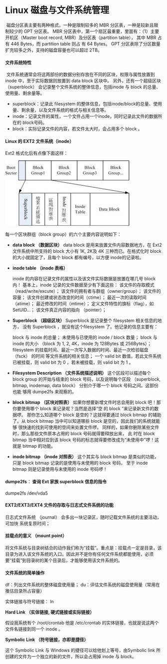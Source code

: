 # Linux 磁盘与文件系统管理

​	磁盘分区表主要有两种格式，一种是限制较多的 MBR 分区表，一种是较新且限制较少的
GPT 分区表。
MBR 分区表中，第一个扇区最重要，里面有：（1）主要开机区（Master boot record,
MBR）及分区表（partition table）， 其中 MBR 占有 446 Bytes，而 partition table 则占
有 64 Bytes。
GPT 分区表除了分区数量扩充较多之外，支持的磁盘容量也可以超过 2TB。

#### 文件系统特性

​	文件系统通常会将这两部份的数据分别存放在不同的区块，权限与属性放置到 inode 中，至于实际数据则放置到 data block 区块中。 另外，还有一个超级区块 （superblock） 会记录整个文件系统的整体信息，包括inode 与 block 的总量、使用量、剩余量等。

- superblock：记录此 filesystem 的整体信息，包括inode/block的总量、使用量、剩余量，以及文件系统的格式与相关信息等。
- inode：记录文件的属性，一个文件占用一个inode，同时记录此文件的数据所在的 block号码。
- block：实际记录文件的内容，若文件太大时，会占用多个 block 。

#### Linux 的 EXT2 文件系统（inode）

Ext2 格式化后有点像下面这样：

![Snipaste_2019-04-19_14-39-24](images/Snipaste_2019-04-19_14-39-24.png)

每一个区块群组（block group）的六个主要内容说明如下：

- **data block （数据区块）**
  data block 是用来放置文件内容数据地方，在 Ext2 文件系统中所支持的 block 大小有 1K, 2K及 4K 三种而已。在格式化时 block 的大小就固定了，且每个 block 都有编号，以方便 inode的记录啦。

- **inode table （inode 表格）**

  inode 的内容在记录文件的属性以及该文件实际数据是放置在哪几号 block 内！ 基本上，inode 记录的文件数据至少有下面这些：
  该文件的存取模式（read/write/excute）；
  该文件的拥有者与群组（owner/group）；
  该文件的容量；
  该文件创建或状态改变的时间（ctime）；
  最近一次的读取时间（atime）；
  最近修改的时间（mtime）；
  定义文件特性的旗标（flag），如 SetUID...；
  该文件真正内容的指向 （pointer）；

- **Superblock （超级区块）**
  Superblock 是记录整个 filesystem 相关信息的地方， 没有 Superblock ，就没有这个filesystem 了。他记录的信息主要有：

  block 与 inode 的总量；
  未使用与已使用的 inode / block 数量；
  block 与 inode 的大小 （block 为 1, 2, 4K，inode 为 128Bytes 或 256Bytes）；
  filesystem 的挂载时间、最近一次写入数据的时间、最近一次检验磁盘 （fsck） 的时间
  等文件系统的相关信息；
  一个 valid bit 数值，若此文件系统已被挂载，则 valid bit 为 0 ，若未被挂载，则 valid bit
  为 1 。

- **Filesystem Description （文件系统描述说明）**
  这个区段可以描述每个 block group 的开始与结束的 block 号码，以及说明每个区段
  （superblock, bitmap, inodemap, data block） 分别介于哪一个 block 号码之间。这部份也能
  够用 dumpe2fs 来观察的。

- **block bitmap （区块对照表）**
  如果你想要新增文件时总会用到 block 吧！那你要使用哪个 block 来记录呢？当然是选择“空
  的 block ”来记录新文件的数据啰。 那你怎么知道哪个 block 是空的？这就得要通过 block
  bitmap 的辅助了。从 block bitmap 当中可以知道哪些 block 是空的，因此我们的系统就能够
  很快速的找到可使用的空间来处置文件啰。
  同样的，如果你删除某些文件时，那么那些文件原本占用的 block 号码就得要释放出来， 此
  时在 block bitmap 当中相对应到该 block 号码的标志就得要修改成为“未使用中”啰！这就是
  bitmap 的功能。

- **inode bitmap （inode 对照表）**
  这个其实与 block bitmap 是类似的功能，只是 block bitmap 记录的是使用与未使用的 block
  号码， 至于 inode bitmap 则是记录使用与未使用的 inode 号码啰！

  

#### dumpe2fs： 查询 Ext 家族 superblock 信息的指令

dumpe2fs /dev/vda5



#### EXT2/EXT3/EXT4 文件的存取与日志式文件系统的功能

日志式文件系统 （journal） 会多出一块记录区，随时记载文件系统的主要活动，可加快
系统复原时间；

#### 挂载点的意义 （mount point）

​	将文件系统与目录树结合的动作我们称为“挂载”。重点是：挂载点一定是目录，该目录为进入该文件系统的入口。因此并不是你有任何文件系统都能使用，必须要“挂载”到目录树的某个目录后，才能够使用该文件系统的。

#### 文件系统的简单操作

df：列出文件系统的整体磁盘使用量；
du：评估文件系统的磁盘使用量（常用在推估目录所占容量）

实体链接与符号链接： ln

**Hard Link （实体链接, 硬式链接或实际链接）**

假设我系统有个 /root/crontab 他是 /etc/crontab 的实体链接，也就是说这两个文件名链接到同一个 inode 。

**Symbolic Link （符号链接，亦即是捷径）**

这个 Symbolic Link 与 Windows 的捷径可以给他划上等号，由Symbolic link 所创建的文件为一个独立的新的文件，所以会占用掉 inode 与 block。